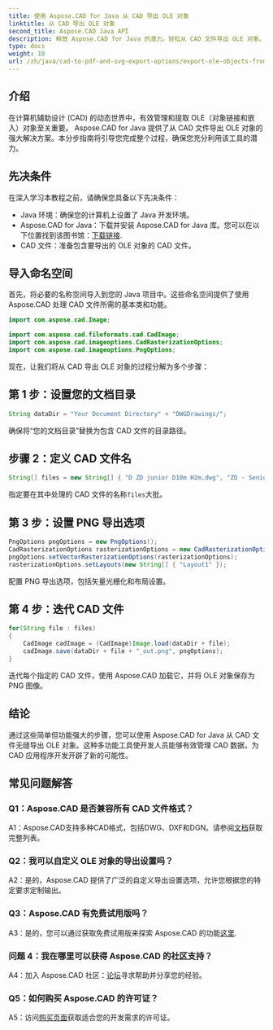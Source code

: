 ```yaml
---
title: 使用 Aspose.CAD for Java 从 CAD 导出 OLE 对象
linktitle: 从 CAD 导出 OLE 对象
second_title: Aspose.CAD Java API
description: 释放 Aspose.CAD for Java 的潜力。轻松从 CAD 文件导出 OLE 对象。立即下载以实现无缝 CAD 数据管理。
type: docs
weight: 10
url: /zh/java/cad-to-pdf-and-svg-export-options/export-ole-objects-from-cad/
---
```

## 介绍

在计算机辅助设计 (CAD) 的动态世界中，有效管理和提取 OLE（对象链接和嵌入）对象至关重要。 Aspose.CAD for Java 提供了从 CAD 文件导出 OLE 对象的强大解决方案。本分步指南将引导您完成整个过程，确保您充分利用该工具的潜力。

## 先决条件

在深入学习本教程之前，请确保您具备以下先决条件：

- Java 环境：确保您的计算机上设置了 Java 开发环境。
-  Aspose.CAD for Java：下载并安装 Aspose.CAD for Java 库。您可以在以下位置找到该图书馆：[下载链接](https://releases.aspose.com/cad/java/).
- CAD 文件：准备包含要导出的 OLE 对象的 CAD 文件。

## 导入命名空间

首先，将必要的名称空间导入到您的 Java 项目中。这些命名空间提供了使用 Aspose.CAD 处理 CAD 文件所需的基本类和功能。

```java
import com.aspose.cad.Image;

import com.aspose.cad.fileformats.cad.CadImage;
import com.aspose.cad.imageoptions.CadRasterizationOptions;
import com.aspose.cad.imageoptions.PngOptions;
```

现在，让我们将从 CAD 导出 OLE 对象的过程分解为多个步骤：

## 第 1 步：设置您的文档目录

```java
String dataDir = "Your Document Directory" + "DWGDrawings/";
```

确保将“您的文档目录”替换为包含 CAD 文件的目录路径。

## 步骤 2：定义 CAD 文件名

```java
String[] files = new String[] { "D ZD junior D10m H2m.dwg", "ZD - Senior D6m H2m45.dwg" };
```

指定要在其中处理的 CAD 文件的名称`files`大批。

## 第 3 步：设置 PNG 导出选项

```java
PngOptions pngOptions = new PngOptions();
CadRasterizationOptions rasterizationOptions = new CadRasterizationOptions();
pngOptions.setVectorRasterizationOptions(rasterizationOptions);
rasterizationOptions.setLayouts(new String[] { "Layout1" });
```

配置 PNG 导出选项，包括矢量光栅化和布局设置。

## 第 4 步：迭代 CAD 文件

```java
for(String file : files)
{
    CadImage cadImage = (CadImage)Image.load(dataDir + file);
    cadImage.save(dataDir + file + "_out.png", pngOptions);
}
```

迭代每个指定的 CAD 文件，使用 Aspose.CAD 加载它，并将 OLE 对象保存为 PNG 图像。

## 结论

通过这些简单但功能强大的步骤，您可以使用 Aspose.CAD for Java 从 CAD 文件无缝导出 OLE 对象。这种多功能工具使开发人员能够有效管理 CAD 数据，为 CAD 应用程序开发开辟了新的可能性。

## 常见问题解答

### Q1：Aspose.CAD 是否兼容所有 CAD 文件格式？

 A1：Aspose.CAD支持多种CAD格式，包括DWG、DXF和DGN。请参阅[文档](https://reference.aspose.com/cad/java/)获取完整列表。

### Q2：我可以自定义 OLE 对象的导出设置吗？

A2：是的，Aspose.CAD 提供了广泛的自定义导出设置选项，允许您根据您的特定要求定制输出。

### Q3：Aspose.CAD 有免费试用版吗？

 A3：是的，您可以通过获取免费试用版来探索 Aspose.CAD 的功能[这里](https://releases.aspose.com/).

### 问题 4：我在哪里可以获得 Aspose.CAD 的社区支持？

 A4：加入 Aspose.CAD 社区：[论坛](https://forum.aspose.com/c/cad/19)寻求帮助并分享您的经验。

### Q5：如何购买 Aspose.CAD 的许可证？

A5：访问[购买页面](https://purchase.aspose.com/buy)获取适合您的开发需求的许可证。